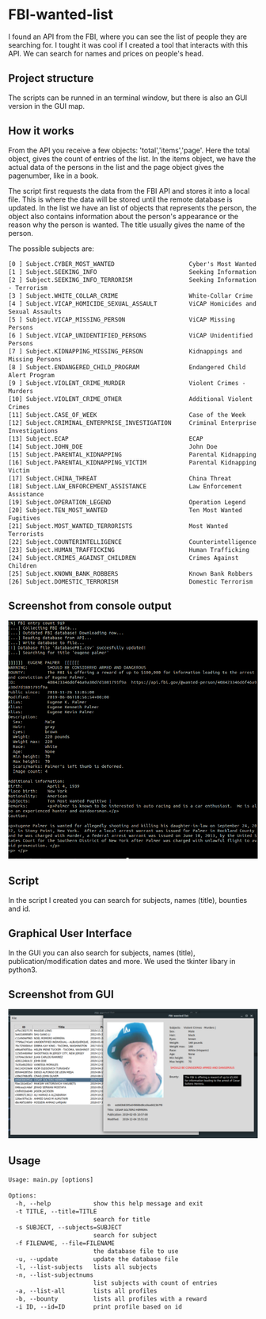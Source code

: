 # FBI-wanted-list
I found an API from the FBI, where you can see the list of people they are searching for. I tought it was cool if I created a tool that interacts with this API. We can search for names and prices on people's head.

## Project structure
The scripts can be runned in an terminal window, but there is also an GUI version in the GUI map.

## How it works
From the API you receive a few objects: 'total','items','page'. Here the total object, gives the count of 
entries of the list. In the items object, we have the actual data of the persons in the list and the
page object gives the pagenumber, like in a book.  

The script first requests the data from the FBI API and stores it into a local file. This is where
the data will be stored until the remote database is updated. In the list we have an list of objects that represents the person, the object also contains information about the person's appearance or the reason why the person is wanted. The title usually gives the name of the person.  

The possible subjects are:
```
[0 ] Subject.CYBER_MOST_WANTED                     Cyber's Most Wanted
[1 ] Subject.SEEKING_INFO                          Seeking Information
[2 ] Subject.SEEKING_INFO_TERRORISM                Seeking Information - Terrorism
[3 ] Subject.WHITE_COLLAR_CRIME                    White-Collar Crime
[4 ] Subject.VICAP_HOMICIDE_SEXUAL_ASSAULT         ViCAP Homicides and Sexual Assaults
[5 ] Subject.VICAP_MISSING_PERSON                  ViCAP Missing Persons
[6 ] Subject.VICAP_UNIDENTIFIED_PERSONS            ViCAP Unidentified Persons
[7 ] Subject.KIDNAPPING_MISSING_PERSON             Kidnappings and Missing Persons
[8 ] Subject.ENDANGERED_CHILD_PROGRAM              Endangered Child Alert Program
[9 ] Subject.VIOLENT_CRIME_MURDER                  Violent Crimes - Murders
[10] Subject.VIOLENT_CRIME_OTHER                   Additional Violent Crimes
[11] Subject.CASE_OF_WEEK                          Case of the Week
[12] Subject.CRIMINAL_ENTERPRISE_INVESTIGATION     Criminal Enterprise Investigations
[13] Subject.ECAP                                  ECAP
[14] Subject.JOHN_DOE                              John Doe
[15] Subject.PARENTAL_KIDNAPPING                   Parental Kidnapping
[16] Subject.PARENTAL_KIDNAPPING_VICTIM            Parental Kidnapping Victim
[17] Subject.CHINA_THREAT                          China Threat
[18] Subject.LAW_ENFORCEMENT_ASSISTANCE            Law Enforcement Assistance
[19] Subject.OPERATION_LEGEND                      Operation Legend
[20] Subject.TEN_MOST_WANTED                       Ten Most Wanted Fugitives
[21] Subject.MOST_WANTED_TERRORISTS                Most Wanted Terrorists
[22] Subject.COUNTERINTELLIGENCE                   Counterintelligence
[23] Subject.HUMAN_TRAFFICKING                     Human Trafficking
[24] Subject.CRIMES_AGAINST_CHILDREN               Crimes Against Children
[25] Subject.KNOWN_BANK_ROBBERS                    Known Bank Robbers
[26] Subject.DOMESTIC_TERRORISM                    Domestic Terrorism
```

## Screenshot from console output
![Screenshot](https://github.com/Trisna22/FBI-wanted-list/blob/main/screenshot_console.png)

## Script
In the script I created you can search for subjects, names (title), bounties and id.

## Graphical User Interface
In the GUI you can also search for subjects, names (title), publication/modification dates and more. We used the tkinter libary in python3.

## Screenshot from GUI 
![Screenshot](https://github.com/Trisna22/FBI-wanted-list/blob/main/screenshot_GUI.png)

## Usage
```
Usage: main.py [options]

Options:
  -h, --help            show this help message and exit
  -t TITLE, --title=TITLE
                        search for title
  -s SUBJECT, --subjects=SUBJECT
                        search for subject
  -f FILENAME, --file=FILENAME
                        the database file to use
  -u, --update          update the database file
  -l, --list-subjects   lists all subjects
  -n, --list-subjectnums
                        list subjects with count of entries
  -a, --list-all        lists all profiles
  -b, --bounty          lists all profiles with a reward
  -i ID, --id=ID        print profile based on id
```
